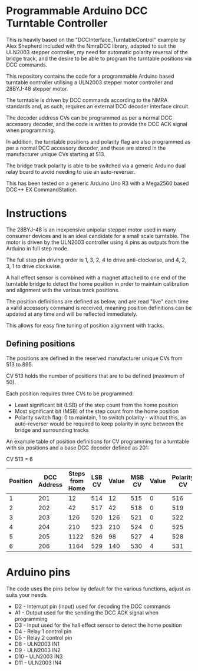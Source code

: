 # Programmable Arduino DCC Turntable Controller
This is heavily based on the "DCCInterface_TurntableControl" example by Alex Shepherd included with the NmraDCC library, adapted to suit the ULN2003 stepper controller, my need for automatic polarity reversal of the bridge track, and the desire to be able to program the turntable positions via DCC commands.

This repository contains the code for a programmable Arduino based turntable controller utilising a ULN2003 stepper motor controller and 28BYJ-48 stepper motor.

The turntable is driven by DCC commands according to the NMRA standards and, as such, requires an external DCC decoder interface circuit.

The decoder address CVs can be programmed as per a normal DCC accessory decoder, and the code is written to provide the DCC ACK signal when programming.

In addition, the turntable positions and polarity flag are also programmed as per a normal DCC accessory decoder, and these are stored in the manufacturer unique CVs starting at 513.

The bridge track polarity is able to be switched via a generic Arduino dual relay board to avoid needing to use an auto-reverser.

This has been tested on a generic Arduino Uno R3 with a Mega2560 based DCC++ EX CommandStation.

# Instructions

The 28BYJ-48 is an inexpensive unipolar stepper motor used in many consumer devices and is an ideal candidate for a small scale turntable. The motor is driven by the ULN2003 controller using 4 pins as outputs from the Arduino in full step mode.

The full step pin driving order is 1, 3, 2, 4 to drive anti-clockwise, and 4, 2, 3, 1 to drive clockwise.

A hall effect sensor is combined with a magnet attached to one end of the turntable bridge to detect the home position in order to maintain calibration and alignment with the various track positions.

The position definitions are defined as below, and are read "live" each time a valid accessory command is received, meaning position definitions can be updated at any time and will be reflected immediately.

This allows for easy fine tuning of position alignment with tracks.

## Defining positions

The positions are defined in the reserved manufacturer unique CVs from 513 to 895.

CV 513 holds the number of positions that are to be defined (maximum of 50).

Each position requires three CVs to be programmed:
- Least significant bit (LSB) of the step count from the home position
- Most significant bit (MSB) of the step count from the home position
- Polarity switch flag: 0 to maintain, 1 to switch polarity - without this, an auto-reverser would be required to keep polarity in sync between the bridge and surrounding tracks

An example table of position definitions for CV programming for a turntable with six positions and a base DCC decoder defined as 201:

CV 513 = 6

| Position | DCC Address | Steps from Home | LSB CV | Value | MSB CV | Value | Polarity CV | Value |
|---|---|---|---|---|---|---|---|---|
| 1 | 201 | 12 | 514 | 12 | 515 | 0 | 516 | 0 |
| 2 | 202 | 42 | 517 | 42 | 518 | 0 | 519 | 0 |
| 3 | 203 | 126 | 520 | 126 | 521 | 0 | 522 | 0 |
| 4 | 204 | 210 | 523 | 210 | 524 | 0 | 525 | 0 |
| 5 | 205 | 1122 | 526 | 98 | 527 | 4 | 528 | 1 |
| 6 | 206 | 1164 | 529 | 140 | 530 | 4 | 531 | 1 |

# Arduino pins
The code uses the pins below by default for the various functions, adjust as suits your needs.

- D2 - Interrupt pin (input) used for decoding the DCC commands
- A1 - Output used for the sending the DCC ACK signal when programming
- D3 - Input used for the hall effect sensor to detect the home position
- D4 - Relay 1 control pin
- D5 - Relay 2 control pin
- D8  - ULN2003 IN1
- D9  - ULN2003 IN2
- D10 - ULN2003 IN3
- D11 - ULN2003 IN4
